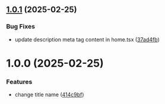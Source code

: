 ## [1.0.1](https://github.com/vmorenog/test-semantic-release/compare/v1.0.0...v1.0.1) (2025-02-25)


### Bug Fixes

* update description meta tag content in home.tsx ([37ad4fb](https://github.com/vmorenog/test-semantic-release/commit/37ad4fbd5640600f232ecda37890af54238105c6))

# 1.0.0 (2025-02-25)


### Features

* change title name ([414c9bf](https://github.com/vmorenog/test-semantic-release/commit/414c9bf451340c13ddca02751c7abe1131404b4f))
